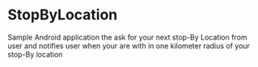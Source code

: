 # StopByLocation
Sample Android application the ask for your next stop-By Location from user and notifies user when your are with in one kilometer radius of your stop-By location  
